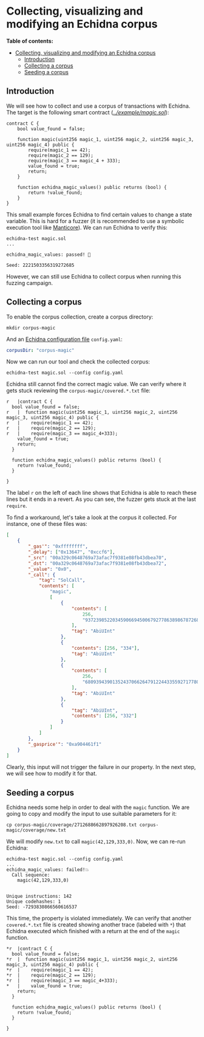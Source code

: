 # Collecting, visualizing and modifying an Echidna corpus

**Table of contents:**

- [Collecting, visualizing and modifying an Echidna corpus](#collecting-visualizing-and-modifying-an-echidna-corpus)
  - [Introduction](#introduction)
  - [Collecting a corpus](#collecting-a-corpus)
  - [Seeding a corpus](#seeding-a-corpus)

## Introduction

We will see how to collect and use a corpus of transactions with Echidna. The target is the following smart contract (_[../example/magic.sol](../example/magic.sol)_):

```solidity
contract C {
    bool value_found = false;

    function magic(uint256 magic_1, uint256 magic_2, uint256 magic_3, uint256 magic_4) public {
        require(magic_1 == 42);
        require(magic_2 == 129);
        require(magic_3 == magic_4 + 333);
        value_found = true;
        return;
    }

    function echidna_magic_values() public returns (bool) {
        return !value_found;
    }
}
```

This small example forces Echidna to find certain values to change a state variable. This is hard for a fuzzer
(it is recommended to use a symbolic execution tool like [Manticore](https://github.com/trailofbits/manticore)).
We can run Echidna to verify this:

```
echidna-test magic.sol
...

echidna_magic_values: passed! 🎉

Seed: 2221503356319272685
```

However, we can still use Echidna to collect corpus when running this fuzzing campaign.

## Collecting a corpus

To enable the corpus collection, create a corpus directory:

```
mkdir corpus-magic
```

And an [Echidna configuration file](https://github.com/crytic/echidna/wiki/Config) `config.yaml`:

```yaml
corpusDir: "corpus-magic"
```

Now we can run our tool and check the collected corpus:

```
echidna-test magic.sol --config config.yaml
```

Echidna still cannot find the correct magic value. We can verify where it gets stuck reviewing the `corpus-magic/covered.*.txt` file:

```
r   |contract C {
  bool value_found = false;
r   |  function magic(uint256 magic_1, uint256 magic_2, uint256 magic_3, uint256 magic_4) public {
r   |    require(magic_1 == 42);
r   |    require(magic_2 == 129);
r   |    require(magic_3 == magic_4+333);
    value_found = true;
    return;
  }

  function echidna_magic_values() public returns (bool) {
    return !value_found;
  }

}
```

The label `r` on the left of each line shows that Echidna is able to reach these lines but it ends in a revert.
As you can see, the fuzzer gets stuck at the last `require`.

To find a workaround, let's take a look at the corpus it collected. For instance, one of these files was:

```json
[
    {
        "_gas'": "0xffffffff",
        "_delay": ["0x13647", "0xccf6"],
        "_src": "00a329c0648769a73afac7f9381e08fb43dbea70",
        "_dst": "00a329c0648769a73afac7f9381e08fb43dbea72",
        "_value": "0x0",
        "_call": {
            "tag": "SolCall",
            "contents": [
                "magic",
                [
                    {
                        "contents": [
                            256,
                            "93723985220345906694500679277863898678726808528711107336895287282192244575836"
                        ],
                        "tag": "AbiUInt"
                    },
                    {
                        "contents": [256, "334"],
                        "tag": "AbiUInt"
                    },
                    {
                        "contents": [
                            256,
                            "68093943901352437066264791224433559271778087297543421781073458233697135179558"
                        ],
                        "tag": "AbiUInt"
                    },
                    {
                        "tag": "AbiUInt",
                        "contents": [256, "332"]
                    }
                ]
            ]
        },
        "_gasprice'": "0xa904461f1"
    }
]
```

Clearly, this input will not trigger the failure in our property. In the next step, we will see how to modify it for that.

## Seeding a corpus

Echidna needs some help in order to deal with the `magic` function. We are going to copy and modify the input to use suitable
parameters for it:

```
cp corpus-magic/coverage/2712688662897926208.txt corpus-magic/coverage/new.txt
```

We will modify `new.txt` to call `magic(42,129,333,0)`. Now, we can re-run Echidna:

```
echidna-test magic.sol --config config.yaml
...
echidna_magic_values: failed!💥
  Call sequence:
    magic(42,129,333,0)


Unique instructions: 142
Unique codehashes: 1
Seed: -7293830866560616537

```

This time, the property is violated immediately. We can verify that another `covered.*.txt` file is created showing another trace (labeled with `*`) that Echidna executed which finished with a return at the end of the `magic` function.

```
*r  |contract C {
  bool value_found = false;
*r  |  function magic(uint256 magic_1, uint256 magic_2, uint256 magic_3, uint256 magic_4) public {
*r  |    require(magic_1 == 42);
*r  |    require(magic_2 == 129);
*r  |    require(magic_3 == magic_4+333);
*   |    value_found = true;
    return;
  }

  function echidna_magic_values() public returns (bool) {
    return !value_found;
  }

}
```
